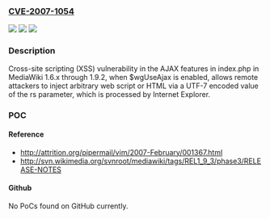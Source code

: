 ### [CVE-2007-1054](https://cve.mitre.org/cgi-bin/cvename.cgi?name=CVE-2007-1054)
![](https://img.shields.io/static/v1?label=Product&message=n%2Fa&color=blue)
![](https://img.shields.io/static/v1?label=Version&message=n%2Fa&color=blue)
![](https://img.shields.io/static/v1?label=Vulnerability&message=n%2Fa&color=brighgreen)

### Description

Cross-site scripting (XSS) vulnerability in the AJAX features in index.php in MediaWiki 1.6.x through 1.9.2, when $wgUseAjax is enabled, allows remote attackers to inject arbitrary web script or HTML via a UTF-7 encoded value of the rs parameter, which is processed by Internet Explorer.

### POC

#### Reference
- http://attrition.org/pipermail/vim/2007-February/001367.html
- http://svn.wikimedia.org/svnroot/mediawiki/tags/REL1_9_3/phase3/RELEASE-NOTES

#### Github
No PoCs found on GitHub currently.

